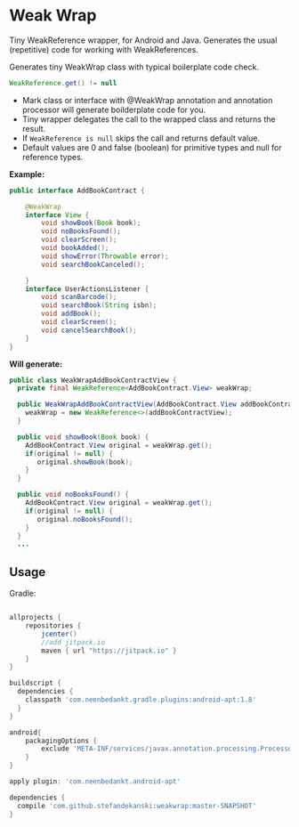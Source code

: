 Weak Wrap
=========

Tiny WeakReference wrapper, for Android and Java. Generates the usual (repetitive) code for working with WeakReferences.

Generates tiny WeakWrap<ClassName> class with typical boilerplate code check.
```java 
WeakReference.get() != null 
``` 

* Mark class or interface with @WeakWrap annotation and annotation processor will generate boilderplate code for you.
* Tiny wrapper delegates the call to the wrapped class and returns the result.
* If ```WeakReference is null``` skips the call and returns default value. 
* Default values are 0 and false (boolean) for primitive types and null for reference types. 

__Example:__

```java
public interface AddBookContract {

    @WeakWrap
    interface View {
        void showBook(Book book);
        void noBooksFound();
        void clearScreen();
        void bookAdded();
        void showError(Throwable error);
        void searchBookCanceled();

    }
    interface UserActionsListener {
        void scanBarcode();
        void searchBook(String isbn);
        void addBook();
        void clearScreen();
        void cancelSearchBook();
    }
}
```

__Will generate:__

```java
public class WeakWrapAddBookContractView {
  private final WeakReference<AddBookContract.View> weakWrap;

  public WeakWrapAddBookContractView(AddBookContract.View addBookContractView) {
    weakWrap = new WeakReference<>(addBookContractView);
  }

  public void showBook(Book book) {
    AddBookContract.View original = weakWrap.get();
    if(original != null) {
       original.showBook(book);
    }
  }

  public void noBooksFound() {
    AddBookContract.View original = weakWrap.get();
    if(original != null) {
       original.noBooksFound();
    }
  }
  ...
```

Usage
--------

Gradle:

```groovy

allprojects {
    repositories {
        jcenter()
        //add jitpack.io
        maven { url "https://jitpack.io" }
    }
}

buildscript {
  dependencies {
    classpath 'com.neenbedankt.gradle.plugins:android-apt:1.8'
  }
}

android{
    packagingOptions {
        exclude 'META-INF/services/javax.annotation.processing.Processor'
    }
}

apply plugin: 'com.neenbedankt.android-apt'

dependencies {
  compile 'com.github.stefandekanski:weakwrap:master-SNAPSHOT'
}
```




